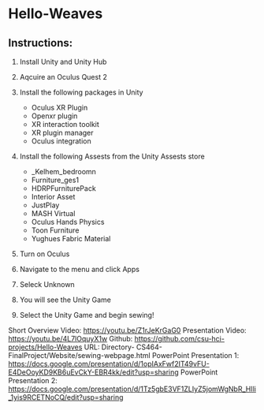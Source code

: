 # Hello-Weaves


  
  ## Instructions: ##

1. Install Unity and Unity Hub
2. Aqcuire an Oculus Quest 2
3. Install the following packages in Unity
    * Oculus XR Plugin
    * Openxr plugin
    * XR interaction toolkit
    * XR plugin manager
    * Oculus integration

4. Install the following Assests from the Unity Assests store
    * _Kelhem_bedroomn
    * Furniture_ges1
    * HDRPFurniturePack
    * Interior Asset
    * JustPlay
    * MASH Virtual
    * Oculus Hands Physics
    * Toon Furniture
    * Yughues Fabric Material

5. Turn on Oculus
6. Navigate to the menu and click Apps
7. Seleck Unknown
8. You will see the Unity Game
9. Select the Unity Game and begin sewing!


Short Overview Video: https://youtu.be/Z1rJeKrGaG0
Presentation Video: https://youtu.be/4L7lOquyX1w
Github: https://github.com/csu-hci-projects/Hello-Weaves
URL: Directory- CS464-FinalProject/Website/sewing-webpage.html
PowerPoint Presentation 1: https://docs.google.com/presentation/d/1opIAxFwf2IT49vFU-E4DeOoyKD9KB6uEvCkY-EBR4kk/edit?usp=sharing
PowerPoint Presentation 2: https://docs.google.com/presentation/d/1Tz5gbE3VF1ZLIyZ5jomWgNbR_HIli_1yis9RCETNoCQ/edit?usp=sharing

